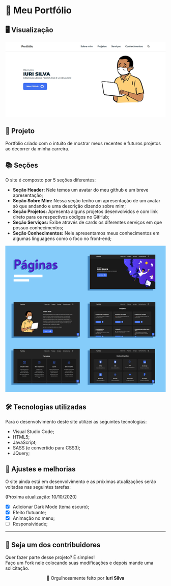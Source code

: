 # 🍣 Meu Portfólio<br>

## 🖥 Visualização
![Resultado final do projeto](image/resultado.jpg)

## 🌳 Projeto<br>
Portfólio criado com o intuito de mostrar meus recentes e futuros projetos ao decorrer da minha carreira.<br>

## 📚 Seções
O site é composto por 5 seções diferentes:

- **Seção Header:** Nele temos um avatar do meu github e um breve apresentação;
- **Seção Sobre Mim:** Nessa seção tenho um apresentação de um avatar só que andando e uma descrição dizendo sobre mim;
- **Seção Projetos:** Apresenta alguns projetos desenvolvidos e com link direto para os respectivos códigos no GitHub;
- **Seção Serviços:** Exibe através de cards os diferentes serviços em que possuo conhecimentos;
- **Seção Conhecimentos:** Nele apresentamos meus conhecimentos em algumas linguagens como o foco no front-end;

![Telas](image/ConjuntoTelas.png)

## 🛠 Tecnologias utilizadas
Para o desenvolvimento deste site utilizei as seguintes tecnologias:
- Visual Studio Code;
- HTML5;
- JavaScript;
- SASS (e convertido para CSS3);
- JQuery;

## 📌 Ajustes e melhorias
O site ainda está em desenvolvimento e as próximas atualizações serão voltadas nas seguintes tarefas:

(Próxima atualização: 10/10/2020)

- [x] Adicionar Dark Mode (tema escuro); 
- [x] Efeito flutuante;
- [x] Animação no menu;  
- [ ] Responsividade; 
---

## 🌈 Seja um dos contribuidores<br>
Quer fazer parte desse projeto? É simples!<br>
Faço um Fork nele colocando suas modificações e depois mande uma solicitação.

<p align= center>
🏰 Orgulhosamente feito por <strong>Iuri Silva</strong>
</p>
